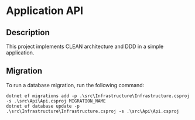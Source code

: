 # Application API

## Description

This project implements CLEAN architecture and DDD in a simple application.

## Migration

To run a database migration, run the following command:

```pwsh
dotnet ef migrations add -p .\src\Infrastructure\Infrastructure.csproj -s .\src\Api\Api.csproj MIGRATION_NAME
dotnet ef database update -p .\src\Infrastructure\Infrastructure.csproj -s .\src\Api\Api.csproj
```
